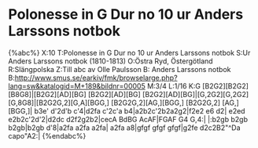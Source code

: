 # Polonesse in G Dur no 10 ur Anders Larssons notbok

{%abc%}
X:10
T:Polonesse in G Dur no 10 ur Anders Larssons notbok
S:Ur Anders Larssons notbok (1810-1813)
O:Östra Ryd, Östergötland
R:Slängpolska
Z:Till abc av Olle Paulsson
B: Anders Larssons notbok
B:http://www.smus.se/earkiv/fmk/browselarge.php?lang=sw&katalogid=M+189&bildnr=00005
M:3/4
L:1/16
K:G
[B2G2][B2G2] [B8G8]|[B2G2][AD][BG] [B2G2][AD][BG] [B2G2][AD][BG]|[G,2G2][G,2G2][G,8G8]|[B2G2G,2][G,A][BGG,] [B2G2G,2][AG,][BGG,] [B2G2G,2] [AG,][BGG,]|
b3e' d'2d'b c'4|d2fa c'2c'a b4|a2b2c'2b2a2g2|f2e2 e6 d2|
e2ed e2b2c'2d'2|d2dc d2f2g2b2|cecA BdBG AcAF|FGAF G4 G,4:|
|:b2gb b2gb b2gb|b2gb d'8|a2fa a2fa a2fa|
a2fa a8|gfgf gfgf gfgf|g2fe d2c2B2"^Da capo"A2:| 
{%endabc%}
